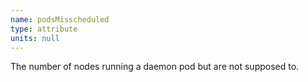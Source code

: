 ```yaml
---
name: podsMisscheduled
type: attribute
units: null
---
```


The number of nodes running a daemon pod but are not supposed to.